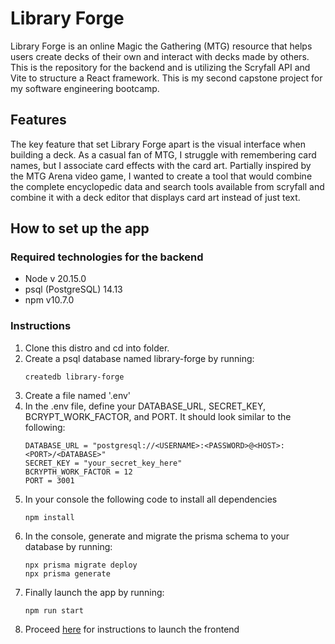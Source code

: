 # Library Forge

Library Forge is an online Magic the Gathering (MTG) resource that helps users create decks of their own and interact with decks made by others. This is the repository for the backend and is utilizing the Scryfall API and Vite to structure a React framework. This is my second capstone project for my software engineering bootcamp.

## Features

The key feature that set Library Forge apart is the visual interface when building a deck. As a casual fan of MTG, I struggle with remembering card names, but I associate card effects with the card art. Partially inspired by the MTG Arena video game, I wanted to create a tool that would combine the complete encyclopedic data and search tools available from scryfall and combine it with a deck editor that displays card art instead of just text.

## How to set up the app

### Required technologies for the backend

- Node v 20.15.0
- psql (PostgreSQL) 14.13
- npm v10.7.0

### Instructions

1. Clone this distro and cd into folder.
2. Create a psql database named library-forge by running:
   ```
   createdb library-forge
   ```
3. Create a file named '.env'
4. In the .env file, define your DATABASE_URL, SECRET_KEY, BCRYPT_WORK_FACTOR, and PORT. It should look similar to the following:
   ```
   DATABASE_URL = "postgresql://<USERNAME>:<PASSWORD>@<HOST>:<PORT>/<DATABASE>"
   SECRET_KEY = "your_secret_key_here"
   BCRYPTH_WORK_FACTOR = 12
   PORT = 3001
   ```
5. In your console the following code to install all dependencies
   ```
   npm install
   ```
6. In the console, generate and migrate the prisma schema to your database by running:
   ```
   npx prisma migrate deploy
   npx prisma generate
   ```
7. Finally launch the app by running:
   ```
   npm run start
   ```
8. Proceed [here](https://github.com/user-owang/library-forge-frontend/blob/main/README.md) for instructions to launch the frontend

